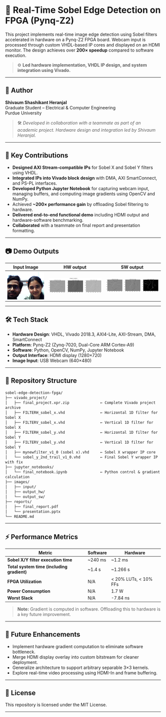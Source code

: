 # 🔲 Real-Time Sobel Edge Detection on FPGA (Pynq-Z2)

This project implements real-time image edge detection using Sobel filters accelerated in hardware on a Pynq-Z2 FPGA board. Webcam input is processed through custom VHDL-based IP cores and displayed on an HDMI monitor. The design achieves over **200× speedup** compared to software execution.

> ⚙️ **Led hardware implementation, VHDL IP design, and system integration using Vivado.**

---

## 👤 Author

**Shivaum Shashikant Heranjal**  
Graduate Student – Electrical & Computer Engineering  
Purdue University  

> 🛠️ *Developed in collaboration with a teammate as part of an academic project. Hardware design and integration led by Shivaum Heranjal.*

---

## 🧠 Key Contributions

- **Designed AXI Stream-compatible IPs** for Sobel X and Sobel Y filters using VHDL.
- **Integrated IPs into Vivado block design** with DMA, AXI SmartConnect, and PS-PL interfaces.
- **Developed Python Jupyter Notebook** for capturing webcam input, managing buffers, and computing image gradients using OpenCV and NumPy.
- Achieved **~200× performance gain** by offloading Sobel filtering to hardware.
- **Delivered end-to-end functional demo** including HDMI output and hardware-software benchmarking.
- **Collaborated** with a teammate on final report and presentation formatting.

---

## 📷 Demo Outputs

| Input Image | HW output | SW output |
|-------------|--------------|-----------|
| ![Input](images/input/input.jpg) | ![HW](images/output_hw/HW_outputs.png) | ![SW](images/output_sw/SW_outputs.png) | 

---

## 🛠️ Tech Stack

- **Hardware Design**: VHDL, Vivado 2018.3, AXI4-Lite, AXI-Stream, DMA, SmartConnect
- **Platform**: Pynq-Z2 (Zynq-7020, Dual-Core ARM Cortex-A9)
- **Software**: Python, OpenCV, NumPy, Jupyter Notebook
- **Output Interface**: HDMI display (1280×720)
- **Image Input**: USB Webcam (640×480)

---

## 📂 Repository Structure

```
sobel-edge-detection-fpga/
├── vivado_project/
│   ├── final_project.xpr.zip              ← Complete Vivado project archive
│   ├── FILTERH_sobel_x.vhd                ← Horizontal 1D filter for Sobel X
│   ├── FILTERV_sobel_x.vhd                ← Vertical 1D filter for Sobel X
│   ├── FILTERH_sobel_y.vhd                ← Horizontal 1D filter for Sobel Y
│   ├── FILTERV_sobel_y.vhd                ← Vertical 1D filter for Sobel Y
│   ├── mynewfilter_v1_0 (sobel x).vhd     ← Sobel X wrapper IP core
│   └── sobel_y_2nd_trail_v1_0.vhd         ← Final Sobel Y wrapper IP with fix
├── jupyter_notebooks/
│   └── final_notebook.ipynb               ← Python control & gradient calculation
├── images/
│   ├── input/                             
│   ├── output_hw/
│   └── output_sw/
├── reports/
│   ├── final_report.pdf
│   └── presentation.pptx
└── README.md
```

---

## ⚡ Performance Metrics

| **Metric**                                | **Software** | **Hardware**                  |
|-------------------------------------------|--------------|-------------------------------|
| **Sobel X/Y filter execution time**       | ~240 ms      | ~1.2 ms                       |
| **Total system time (including gradient)**| ~1.4 s       | ~1.266 s                      |
| **FPGA Utilization**                      | N/A          | < 20% LUTs, < 10% FFs         |
| **Power Consumption**                     | N/A          | 1.7 W                         |
| **Worst Slack**                           | N/A          | -7.84 ns                      |

> **Note:** Gradient is computed in software. Offloading this to hardware is a key future improvement.


---

## 🔭 Future Enhancements

- Implement hardware gradient computation to eliminate software bottleneck.
- Merge HDMI display overlay into custom bitstream for cleaner deployment.
- Generalize architecture to support arbitrary separable 3×3 kernels.
- Explore real-time video processing using HDMI-In and frame buffering.

---

## 📄 License

This repository is licensed under the MIT License.

---

